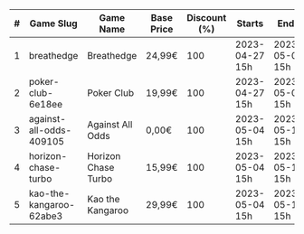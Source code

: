 |#|Game Slug|Game Name|Base Price|Discount (%)|Starts|Ends|
|---|---|---|---|---|---|---|
|1|breathedge|Breathedge|24,99€|100|2023-04-27 15h|2023-05-04 15h|
|2|poker-club-6e18ee|Poker Club|19,99€|100|2023-04-27 15h|2023-05-04 15h|
|3|against-all-odds-409105|Against All Odds|0,00€|100|2023-05-04 15h|2023-05-11 15h|
|4|horizon-chase-turbo|Horizon Chase Turbo|15,99€|100|2023-05-04 15h|2023-05-11 15h|
|5|kao-the-kangaroo-62abe3|Kao the Kangaroo|29,99€|100|2023-05-04 15h|2023-05-11 15h|
